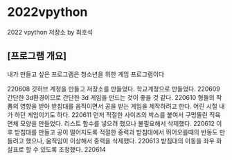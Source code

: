 # 2022vpython
2022 vpython 저장소 by 최호석
## [프로그램 개요]
내가 만들고 싶은 프로그램은 청소년을 위한 게임 프로그램이다

220608 깃허브 계정을 만들고 저장소를 만들었다. 학교계정으로 만들었다.
220609 간단한 3d환경이므로 간단한 3d 게임을 만드는 것이 좋을 것 같다.
220610 형들의 작품의 영향을 받아 받침대를 움직이면서 공을 받는 게임을 제작하려고 한다. 어린 시절 내가 하던 게임이기도 하다.
220611 먼저 적절한 사이즈의 박스를 붙여서 구멍뚤린 직육면체 모양을 만들었다. 리스트 함수를 넣으려 했으나 불필요해서 삭제했다.
220612 이후 받침대를 만들고 공이 떨어지도록 적절한 중력과 받침대에서 뛰어오를때의 반동도 만들려고 했으나, 움직임이 이상해서 중력을 삭제했다.
220613 받침대의 이동을 좌우 화살표로 할 수 있도록 조정했다.
220614 
